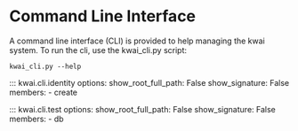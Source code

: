 # Command Line Interface
A command line interface (CLI) is provided to help managing the kwai system. To run the cli, use the kwai_cli.py 
script:

`kwai_cli.py --help`

::: kwai.cli.identity
    options:
        show_root_full_path: False
        show_signature: False
        members:
            - create

::: kwai.cli.test
    options:
        show_root_full_path: False
        show_signature: False
        members:
            - db
